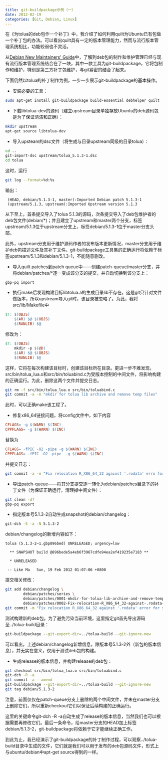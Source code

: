 ```yaml
---
title: git-buildpackage示例（一）
date: 2012-02-19
categories: [Git, Debian, Linux]
---
```


在《为tolua的deb包作一个补丁》中，我介绍了如何利用quilt为Ubuntu已有包做一个补丁包的办法。可以看出quilt具有一定的版本管理能力，然而与流行版本管理系统相比，功能较弱也不灵活。

从[Debian New Maintainers' Guide](http://www.debian.org/doc/manuals/maint-guide/)中，了解到deb包的制作和维护管理已经与现有流行版本管理系统结合在了一块，其中一款工具为git-buildpackage，它将包制作和维护，特别是第三方补丁包维护，与git紧密的结合了起来。

下面仍然以tolua的补丁制作为例，一步一步展示git-buildpackage的基本操作。

* 安装必要的工具：

```sh
sudo apt-get install git-buildpackage build-essential debhelper quilt
```

* 下载libtolua-dev的源码（建立upstream目录单独存放Ubuntu的deb源码包是为了保证清洁和正确）：

```sh
mkdir upstream
apt-get source libtolua-dev
```

* 导入upsteam的dsc文件（将生成与目录upstream同级的目录tolua）：

```sh
cd ..
git-import-dsc upstream/tolua_5.1.3-1.dsc
cd tolua
```

这时，运行

```sh
git log --format=%d:%s
```

输出：

```plain
 (HEAD, debian/5.1.3-1, master):Imported Debian patch 5.1.3-1
 (upstream/5.1.3, upstream):Imported Upstream version 5.1.3
```

从下至上，首条提交导入了tolua 5.1.3的源码，次条提交导入了deb包维护者的deb包文件(debian/*)；并且建立了upstream和master两个分支，标签upstream/5.1.3位于upstream分支上，标签debian/5.1.3-1位于master分支头部。

此外，upstream分支用于维护源码作者的发布版本更新情况，master分支用于维护deb包描述文件及其补丁文件。git-buildpackage工具集的正确运行将依赖于标签upstream/5.1.3和debian/5.1.3-1，不能随意删改。

* 导入quilt patches到patch queue中——创建patch-queue/master分支，并将debian/patches/*逐一变成该分支的提交，并自动切换到该分支上：

```sh
gbp-pq import
```

* 执行make后发现构建目标libtolua.a的生成目录lib不存在，这是git只针对文件做版本，所以upstream导入git时，该目录被忽略了。为此，我将src/lib/Makefile中

```makefile
$T: $(OBJS)
	$(AR) $@ $(OBJS)
	$(RANLIB) $@
```

修改为：

```makefile
$T: $(OBJS)
	mkdir -p $(@D)
	$(AR) $@ $(OBJS)
	$(RANLIB) $@
```

这样，它将在每次构建该目标时，创建该目标所在目录。更进一步不难发现，src/bin/tolua_lua.o和src/bin/toluabind.c为受版本控制的中间文件，将影响构建的正确运行。为此，删除这两个文件并提交日志。

```sh
git rm -f src/bin/tolua_lua.o src/bin/toluabind.c
git commit -a -m "mkdir for tolua lib archive and remove temp files"
```

此时，可以正确make该工程了。

* 修复x86_64链接问题，将config文件中，如下内容

```makefile
CFLAGS= -g $(WARN) $(INC)
CPPFLAGS= -g $(WARN) $(INC)
```

替换为

```makefile
CFLAGS= -fPIC -O2 -pipe -g $(WARN) $(INC)
CPPFLAGS= -fPIC -O2 -pipe  -g $(WARN) $(INC)
```

并提交日志：

```sh
git commit -a -m "Fix relocation R_X86_64_32 against '.rodata' erro for shared object."
```

* 导出patch-queue——将其分支提交逐一转化为debian/patches目录下的补丁文件（为保证正确运行，清理掉中间文件）：

```sh
git clean -df
gbp-pq export
```

* 指定版本号5.1.3-2自动生成snapshot的debian/changelog：

```sh
git-dch -S -a -N 5.1.3-2
```

debian/changelog的新增内容如下：

```plain
tolua (5.1.3-2~1.gbp896bed) UNRELEASED; urgency=low

  ** SNAPSHOT build @896bede5a4eb6f3967cdfe94ea2ef419235e7183 **

  * UNRELEASED

 -- Like Ma   Sun, 19 Feb 2012 01:07:06 +0800
```

提交相关修改：

```sh
git add debian/changelog \
		debian/patches/series \
		debian/patches/0001-mkdir-for-tolua-lib-archive-and-remove-temp-files.patch \
		debian/patches/0002-Fix-relocation-R_X86_64_32-against-.rodata-can-not-b.patch
git commit -m "Fix relocation R_X86_64_32 against '.rodata' error for shared object"
```

测试构建新的deb包。为了避免污染当前环境，这里指定git首先导出源码至../tolua-build目录：

```sh
git-buildpackage --git-export-dir=../tolua-build --git-ignore-new
```

可以看出，上述debian/changelog新增信息，除版本号5.1.3-2外（新包的版本信息），并无实在意义，仅用于测试deb包的构建。

* 生成release的版本信息，并构建release的deb包：

```sh
git checkout src/bin/tolua_lua.o src/bin/toluabind.c
git-dch -R -a
git commit -a --amend
git-buildpackage --git-export-dir=../tolua-build --git-ignore-new
git tag debian/5.1.3-2
```

注意，前面仅仅在patch-queue分支上删除的两个中间文件，并未在master分支上删除它们，所以重新checkout它们以保证后续构建的正确运行。

这里的关键命令git-dch -R -a自动生成了release的版本信息，当然我们也可以根据需要再修改它们。最后一条命令，给master分支的HEAD加上标签debian/5.1.3-2，git-buildpackage将依赖于它才能继续正确工作。


到此为止，我已经演示了git-buildpackage的补丁制作过程，可以观察../tolua-build目录中生成的文件，它们就是我们可以用于发布的deb包源码文件，形式上与ubuntu/debian中apt-get source得到的一样。
